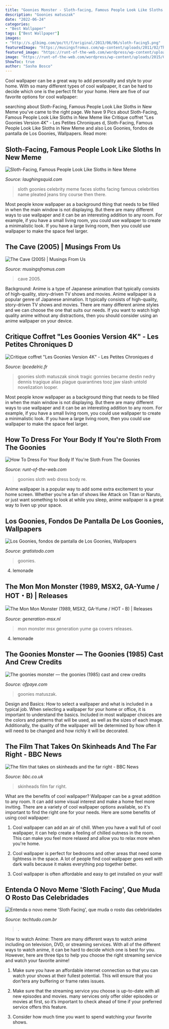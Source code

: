 ```yaml
---
title: "Goonies Monster - Sloth-facing, Famous People Look Like Sloths In New Meme"
description: "Goonies matuszak"
date: "2022-06-24"
categories:
- "Best Wallpaper"
tags: ["Best Wallpaper"]
images:
- "http://s.glbimg.com/po/tt/f/original/2013/06/06/sloth-facing5.png"
featuredImage: "https://musingsfromus.com/wp-content/uploads/2011/02/The-Cave-2005-ScreenShot-22.jpg"
featured_image: "https://runt-of-the-web.com/wordpress/wp-content/uploads/2015/09/sloth-goonies.jpg"
image: "https://runt-of-the-web.com/wordpress/wp-content/uploads/2015/09/sloth-goonies.jpg"
ShowToc: true
author: "Sasha Bosco"
---
```



Cool wallpaper can be a great way to add personality and style to your home. With so many different types of cool wallpaper, it can be hard to decide which one is the perfect fit for your home. Here are five of our favorite options for cool wallpaper: 

	

		
searching about Sloth-Facing, Famous People Look Like Sloths in New Meme you've came to the right page. We have 9 Pics about Sloth-Facing, Famous People Look Like Sloths in New Meme like Critique coffret &quot;Les Goonies Version 4K&quot; - Les Petites Chroniques d, Sloth-Facing, Famous People Look Like Sloths in New Meme and also Los Goonies, fondos de pantalla de Los Goonies, Wallpapers. Read more:
		
    
## Sloth-Facing, Famous People Look Like Sloths In New Meme

<img loading=lazy src="https://laughingsquid.com/wp-content/uploads/2013/06/j2fDJ7Z.png" onerror="this.onerror=null;this.src='https://tse3.mm.bing.net/th?id=OIP.lhkX8PlKjk-0pNYGVdRs6gHaFu&amp;pid=15.1';" alt="Sloth-Facing, Famous People Look Like Sloths in New Meme">

_Source: laughingsquid.com_

>sloth goonies celebrity meme faces sloths facing famous celebrities name pleated jeans tiny course then there. 

	

Most people know wallpaper as a background thing that needs to be filled in when the main window is not displaying. But there are many different ways to use wallpaper and it can be an interesting addition to any room. For example, if you have a small living room, you could use wallpaper to create a minimalistic look. If you have a large living room, then you could use wallpaper to make the space feel larger.

    
## The Cave (2005) | Musings From Us

<img loading=lazy src="https://musingsfromus.com/wp-content/uploads/2011/02/The-Cave-2005-ScreenShot-22.jpg" onerror="this.onerror=null;this.src='https://tse3.mm.bing.net/th?id=OIP.0yZ9Pm74BNd_0gAlc5n3dQHaDD&amp;pid=15.1';" alt="The Cave (2005) | Musings From Us">

_Source: musingsfromus.com_

>cave 2005. 

	

Background: Anime is a type of Japanese animation that typically consists of high-quality, story-driven TV shows and movies.
Anime wallpaper is a popular genre of Japanese animation. It typically consists of high-quality, story-driven TV shows and movies. There are many different anime styles and we can choose the one that suits our needs. If you want to watch high quality anime without any distractions, then you should consider using an anime wallpaper on your device.

    
## Critique Coffret &quot;Les Goonies Version 4K&quot; - Les Petites Chroniques D

<img loading=lazy src="https://www.lpcedelric.fr/wp-content/uploads/2020/10/Les-Goonies-le-destin-tragique-de-John-Matuszak-alias-Sinok-1024x536.jpg" onerror="this.onerror=null;this.src='https://tse4.mm.bing.net/th?id=OIP.fgiUNowKes-TwSJi0oEPvQHaD4&amp;pid=15.1';" alt="Critique coffret &quot;Les Goonies Version 4K&quot; - Les Petites Chroniques d">

_Source: lpcedelric.fr_

>goonies sloth matuszak sinok tragic gonnies became destin nedry dennis tragique alias plague quarantines tooz jaw slash untold novelization looper. 

	

Most people know wallpaper as a background thing that needs to be filled in when the main window is not displaying. But there are many different ways to use wallpaper and it can be an interesting addition to any room. For example, if you have a small living room, you could use wallpaper to create a minimalistic look. If you have a large living room, then you could use wallpaper to make the space feel larger.

    
## How To Dress For Your Body If You&#039;re Sloth From The Goonies

<img loading=lazy src="https://runt-of-the-web.com/wordpress/wp-content/uploads/2015/09/sloth-goonies.jpg" onerror="this.onerror=null;this.src='https://tse2.mm.bing.net/th?id=OIP.Ir2wvVbI4W227Yk3R12xCQHaD8&amp;pid=15.1';" alt="How To Dress For Your Body If You&#039;re Sloth From The Goonies">

_Source: runt-of-the-web.com_

>goonies sloth web dress body re. 

	

Anime wallpaper is a popular way to add some extra excitement to your home screen. Whether you’re a fan of shows like Attack on Titan or Naruto, or just want something to look at while you sleep, anime wallpaper is a great way to liven up your space.

    
## Los Goonies, Fondos De Pantalla De Los Goonies, Wallpapers

<img loading=lazy src="https://www.gratistodo.com/wp-content/uploads/2018/10/Los-Goonies-Wallpapers-3-700x394.jpg" onerror="this.onerror=null;this.src='https://tse3.mm.bing.net/th?id=OIP.umDMziQdrG0OV3fOp8zZBAHaEK&amp;pid=15.1';" alt="Los Goonies, fondos de pantalla de Los Goonies, Wallpapers">

_Source: gratistodo.com_

>goonies. 

	

4. lemonade 

    
## The Mon Mon Monster (1989, MSX2, GA-Yume / HOT・B) | Releases

<img loading=lazy src="https://images.generation-msx.nl/cover/8aac22db.jpg" onerror="this.onerror=null;this.src='https://tse1.mm.bing.net/th?id=OIP.Q66vks8ka-ui-eVLdeI6IAHaJ4&amp;pid=15.1';" alt="The Mon Mon Monster (1989, MSX2, GA-Yume / HOT・B) | Releases">

_Source: generation-msx.nl_

>mon monster msx generation yume ga covers releases. 

	

4. lemonade 

    
## The Goonies Monster — The Goonies (1985) Cast And Crew Credits

<img loading=lazy src="https://ofpaye.com/cah/4Qto049GEkA.jpeg" onerror="this.onerror=null;this.src='https://tse1.mm.bing.net/th?id=OIP.Dyy0EdstWdbfYR33z2tIXAHaFj&amp;pid=15.1';" alt="The goonies monster — the goonies (1985) cast and crew credits">

_Source: ofpaye.com_

>goonies matuszak. 

	

Design and Basics: How to select a wallpaper and what is included in a typical job.
When selecting a wallpaper for your home or office, it is important to understand the basics. Included in most wallpaper choices are the colors and patterns that will be used, as well as the sizes of each image. Additionally, the quality of the wallpaper will be determined by how often it will need to be changed and how richly it will be decorated.

    
## The Film That Takes On Skinheads And The Far Right - BBC News

<img loading=lazy src="https://ichef.bbci.co.uk/news/1024/media/images/83667000/jpg/_83667621_8e18b6cd-0ecb-4c90-938e-b8b27c78aab5.jpg" onerror="this.onerror=null;this.src='https://tse4.mm.bing.net/th?id=OIP.BsIGsgiZVj0uNqosjzeMlwHaFI&amp;pid=15.1';" alt="The film that takes on skinheads and the far right - BBC News">

_Source: bbc.co.uk_

>skinheads film far right. 

	

What are the benefits of cool wallpaper?
Wallpaper can be a great addition to any room. It can add some visual interest and make a home feel more inviting. There are a variety of cool wallpaper options available, so it's important to find the right one for your needs. Here are some benefits of using cool wallpaper: 
1. Cool wallpaper can add an air of chill. When you have a wall full of cool wallpaper, it can help create a feeling of chilled outness in the room. This can make you feel more relaxed and allow you to relax more when you're home. 

2. Cool wallpaper is perfect for bedrooms and other areas that need some lightness in the space. A lot of people find cool wallpaper goes well with dark walls because it makes everything pop together better. 

3. Cool wallpaper is often affordable and easy to get installed on your wall!

    
## Entenda O Novo Meme &#039;Sloth Facing&#039;, Que Muda O Rosto Das Celebridades

<img loading=lazy src="http://s.glbimg.com/po/tt/f/original/2013/06/06/sloth-facing5.png" onerror="this.onerror=null;this.src='https://tse1.mm.bing.net/th?id=OIP.NJ7pnz358TJB5soEWUhm0AHaFt&amp;pid=15.1';" alt="Entenda o novo meme &#039;Sloth Facing&#039;, que muda o rosto das celebridades">

_Source: techtudo.com.br_

>. 

	

How to watch Anime: There are many different ways to watch anime including on television, DVD, or streaming services.
With all of the different ways to watch anime, it can be hard to decide which one is best for you. However, here are three tips to help you choose the right streaming service and watch your favorite anime!
1. Make sure you have an affordable internet connection so that you can watch your shows at their fullest potential. This will ensure that you don’tera any buffering or frame rates issues.

2. Make sure that the streaming service you choose is up-to-date with all new episodes and movies. many services only offer older episodes or movies at first, so it’s important to check ahead of time if your preferred service offers this feature.

3. Consider how much time you want to spend watching your favorite shows.

